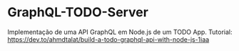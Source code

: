 # GraphQL-TODO-Server
Implementação de uma API GraphQL em Node.js de um TODO App. Tutorial: https://dev.to/ahmdtalat/build-a-todo-graphql-api-with-node-js-1iaa
